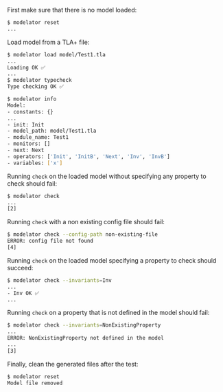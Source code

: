First make sure that there is no model loaded:

```sh
$ modelator reset
...
```

Load model from a TLA+ file:

```sh
$ modelator load model/Test1.tla
...
Loading OK ✅
...
$ modelator typecheck
Type checking OK ✅
```

```sh
$ modelator info
Model:
- constants: {}
...
- init: Init
- model_path: model/Test1.tla
- module_name: Test1
- monitors: []
- next: Next
- operators: ['Init', 'InitB', 'Next', 'Inv', 'InvB']
- variables: ['x']
```

Running `check` on the loaded model without specifying any property to check
should fail:

```sh
$ modelator check
...
[2]
```

Running `check` with a non existing config file should fail:

```sh
$ modelator check --config-path non-existing-file
ERROR: config file not found
[4]
```

Running `check` on the loaded model specifying a property to check should
succeed:

```sh
$ modelator check --invariants=Inv
...
- Inv OK ✅
...
```

Running `check` on a property that is not defined in the model should fail:

```sh
$ modelator check --invariants=NonExistingProperty
...
ERROR: NonExistingProperty not defined in the model
...
[3]
```

Finally, clean the generated files after the test:

```sh
$ modelator reset
Model file removed
```
